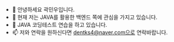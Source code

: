 - 👋 안녕하세요 곽민우입니다.
- 👀 현재 저는 JAVA를 활용한 백엔드 쪽에 관심을 가지고 있습니다.
- 🌱 JAVA 코딩테스트 연습을 하고 있습니다.
- 📫 저와 연락을 원하신다면 dentks4@naver.com으로 연락바랍니다.

<!---
harrykwak/harrykwak is a ✨ special ✨ repository because its `README.md` (this file) appears on your GitHub profile.
You can click the Preview link to take a look at your changes.
--->
